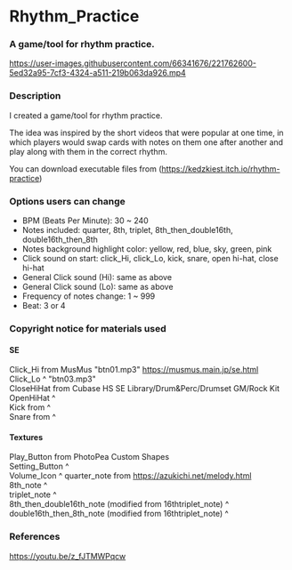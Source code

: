 # Rhythm_Practice  
### A game/tool for rhythm practice.  


https://user-images.githubusercontent.com/66341676/221762600-5ed32a95-7cf3-4324-a511-219b063da926.mp4


### Description

I created a game/tool for rhythm practice.

The idea was inspired by the short videos that were popular at one time, in which players would swap cards with notes on them one after another and play along with them in the correct rhythm.

You can download executable files from (https://kedzkiest.itch.io/rhythm-practice)

### Options users can change

 - BPM (Beats Per Minute): 30 ~ 240
 - Notes included: quarter, 8th, triplet, 8th_then_double16th, double16th_then_8th
 - Notes background highlight color: yellow, red, blue, sky, green, pink
 - Click sound on start: click_Hi, click_Lo, kick, snare, open hi-hat, close hi-hat
 - General Click sound (Hi): same as above
 - General Click sound (Lo): same as above
 - Frequency of notes change: 1 ~ 999
 - Beat: 3 or 4


### Copyright notice for materials used
#### SE
Click_Hi from MusMus "btn01.mp3" https://musmus.main.jp/se.html  
Click_Lo ^ "btn03.mp3"  
CloseHiHat from Cubase HS SE Library/Drum&Perc/Drumset GM/Rock Kit  
OpenHiHat ^  
Kick from ^  
Snare from ^  

#### Textures
Play_Button from PhotoPea Custom Shapes  
Setting_Button ^  
Volume_Icon ^
quarter_note from https://azukichi.net/melody.html  
8th_note ^  
triplet_note ^  
8th_then_double16th_note (modified from 16thtriplet_note) ^  
double16th_then_8th_note (modified from 16thtriplet_note) ^  

### References
https://youtu.be/z_fJTMWPqcw
